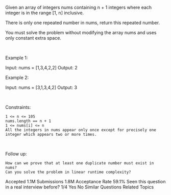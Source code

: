 Given an array of integers nums containing n + 1 integers where each integer is in the range [1, n] inclusive.

There is only one repeated number in nums, return this repeated number.

You must solve the problem without modifying the array nums and uses only constant extra space.

 

Example 1:

Input: nums = [1,3,4,2,2]
Output: 2

Example 2:

Input: nums = [3,1,3,4,2]
Output: 3

 

Constraints:

    1 <= n <= 105
    nums.length == n + 1
    1 <= nums[i] <= n
    All the integers in nums appear only once except for precisely one integer which appears two or more times.

 

Follow up:

    How can we prove that at least one duplicate number must exist in nums?
    Can you solve the problem in linear runtime complexity?

Accepted
1.1M
Submissions
1.8M
Acceptance Rate
59.1%
Seen this question in a real interview before?
1/4
Yes
No
Similar Questions
Related Topics